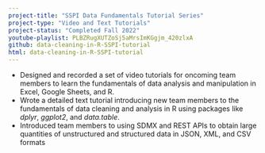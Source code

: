 ```yaml
---
project-title: "SSPI Data Fundamentals Tutorial Series"
project-type: "Video and Text Tutorials"
project-status: "Completed Fall 2022"
youtube-playlist: PLBZRugXUTZoSj5aMrsImKGgjm_420zlxA
github: data-cleaning-in-R-SSPI-tutorial
html: data-cleaning-in-R-SSPI-tutorial
---
```

* Designed and recorded a set of video tutorials for oncoming team members to learn the fundamentals of data analysis and manipulation in Excel, Google Sheets, and R.
* Wrote a detailed text tutorial introducing new team members to the fundamentals of data cleaning and analysis in R using packages like *dplyr*, *ggplot2*, and *data.table*.
* Introduced team members to using SDMX and REST APIs to obtain large quantities of unstructured and structured data in JSON, XML, and CSV formats

